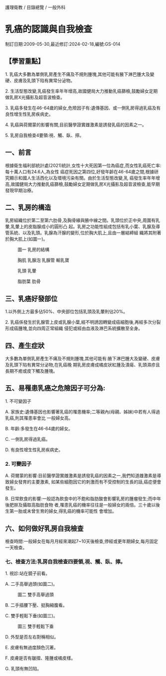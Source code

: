 <!-- PageHeader="列印日期:2024/09/16" -->
<!-- PageHeader="臺中榮民總醫院護理衛教" -->

護理衛教 / 目錄總覽 / 一般外科


# 乳癌的認識與自我檢查

制訂日期:2009-05-30,最近修訂:2024-02-18,編號:GS-014


## 【學習重點】

1\. 乳癌大多數為單側乳房產生不痛及不規則腫塊,其他可能有腋下淋巴腫大及變硬、皮膚及乳頭下陷有異常分泌物。

2\. 生活型態改變,乳癌發生率年年增高,故國健局大力推動乳癌篩檢,鼓勵婦女定期做乳房X光攝影及超音波檢查。

3\. 乳癌多發生在46-64歲的婦女,危險因子有:遺傳基因、或一側乳房得過乳癌及有良性增生性乳房疾病史。

4\. 乳癌與荷爾蒙的影響有關,目前醫學證實雌激素是誘發乳癌的因素之一。

5\. 乳房自我檢查4要領:視、觸、臥、擰。


## 一、前言

根據衛生福利部統計處(2021)統計,女性十大死因第一位為癌症,而女性乳癌死亡率:每十萬人口有24.6人,為女性
癌症死因之第四位,好發年齡在46-64歲之間,根據研究顯示和國人生活西化以及環境污染有關。由於生活型態改變,乳
癌發生率年年增高,故國健局大力推動乳癌篩檢,鼓勵婦女定期做乳房X光攝影及超音波檢查,能早期發現早期治療。


## 二、乳房的構造

乳房組織位於第二至第六肋骨,及胸骨緣與腋中線之間。乳頭位於正中央,周圍有乳暈,乳暈上的皮脂腺成小的圓形凸
起。乳房之功能性組成包括有乳小葉、乳腺及導管系統、以及乳頭。乳腺為汗腺的變形,位於胸大肌上,且由一層結締組
織將其附著於胸大肌上(如圖一)。


<figure>
<figcaption>圖一 乳房的結構</figcaption>

胸肌
乳腺泡
乳腺管
輸乳寶

乳頭
乳暈

脂肪葉
肋骨

</figure>


## 三、乳癌好發部位

1.以外側上方最多佔50%、中央部位包括乳頭及乳暈則佔20%。

2\. 乳癌係發生於乳腺管上皮或乳腺小葉,經不明誘因轉變成癌細胞後,再經多次分裂形成癌腫塊,並向四周正常組織
侵犯或經由血液及淋巴系統擴散至全身。


## 四、產生症狀

大多數為單側乳房產生不痛及不規則腫塊,其他可能有:腋下淋巴腫大及變硬、皮膚及乳頭下陷有異常分泌物,在乳癌晚
期乳房皮膚成橘皮狀紅腫及潰瘍、乳頭濕疹且長期不癒或皮下觸及腫塊。

<!-- PageBreak -->


## 五、易罹患乳癌之危險因子可分為:

1\. 不可變因子

A. 家族史:遺傳基因也影響著乳癌的罹患機率;二等親內(母親、姊妹)中若有人得過乳癌,則其罹患率會比
一般婦女高。

B. 年齡:多發生在46-64歲的婦女。

C. 一側乳房得過乳癌。

D. 有良性增生性乳房疾病史。


### 2. 可變因子

A. 荷爾蒙的影響:目前醫學證實雌激素是誘發乳癌的因素之一,我們知道雌激素是導致婦女發育的主要激素,
如某些細胞因它的刺激而有不受控制的生長的話,癌症便會發生。

B. 日常飲食的影響:一般認為飲食中的不飽和脂肪酸會影響乳房的腫瘤發生;而中年後肥胖及攝取高脂肪食物
者,罹患乳癌的機率往往是一般婦女的兩倍。三十歲以後生第一胎或未曾生育的婦女,得乳癌的機率可能性
會增加。


## 六、如何做好乳房自我檢查

檢查時間:一般婦女在每月月經來潮起7~10天後檢查,停經或更年期婦女,每月固定一天檢查。


### 七、檢查方法:乳房自我檢查四要領,視、觸、臥、擰。

1\. 視診:站在鏡子前看。

A. 二手高舉過頭(如圖二)。


<figure>
<figcaption>圖二 雙手高舉過頭</figcaption>
</figure>


B. 二手插腰下壓、挺胸縮腹看。

C. 雙手輕鬆下垂(如圖三)。


<figure>
<figcaption>圖三 雙手輕鬆下垂</figcaption>
</figure>


D. 外型是否左右對稱相似。

E. 皮膚有無過度顏色沉著。

F. 皮膚是否有皺摺、隆腫或橘皮樣。

G. 乳頭有無凹陷。


